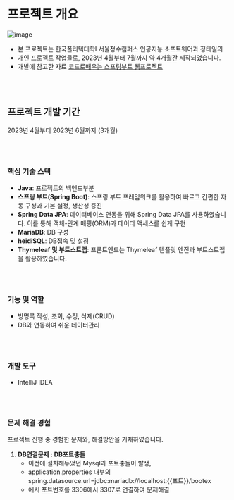 # 프로젝트 개요
![image](https://github.com/taeiljung/guestbook/assets/101981637/f351bb43-4686-4b15-8186-2df4f5a8dd0e)


* 본 프로젝트는 한국폴리텍대학I 서울정수캠퍼스 인공지능 소프트웨어과 정태일의
* 개인 프로젝트 작업물로, 2023년 4월부터 7월까지 약 4개월간 제작되었습니다.
* 개발에 참고한 자료 [코드로배우는 스프링부트 웹프로젝트](https://www.yes24.com/Product/Goods/96051853)


</br>
</br>

## 프로젝트 개발 기간
2023년 4월부터 2023년 6월까지 (3개월)

</br>
</br>

### 핵심 기술 스택
- **Java**: 프로젝트의 백엔드부분
- **스프링 부트(Spring Boot)**: 스프링 부트 프레임워크를 활용하여 빠르고 간편한 자동 구성과 기본 설정, 생산성 증진
- **Spring Data JPA**: 데이터베이스 연동을 위해 Spring Data JPA를 사용하였습니다. 이를 통해 객체-관계 매핑(ORM)과 데이터 액세스를 쉽게 구현
- **MariaDB**: DB 구성
- **heidiSQL**: DB접속 및 설정
- **Thymeleaf 및 부트스트랩**: 프론트엔드는 Thymeleaf 템플릿 엔진과 부트스트랩을 활용하였습니다.

</br>
</br>

### 기능 및 역할
- 방명록 작성, 조회, 수정, 삭제(CRUD)
- DB와 연동하여 쉬운 데이터관리

</br>
</br>

### 개발 도구
- IntelliJ IDEA

</br>
</br>

### 문제 해결 경험

프로젝트 진행 중 경험한 문제와, 해결방안을 기재하였습니다.

1. **DB연결문제 : DB포트충돌**
   - 이전에 설치해두었던 Mysql과 포트충돌이 발생, 
   - application.properties 내부의 spring.datasource.url=jdbc:mariadb://localhost:{{포트}}/bootex
   - 에서 포트번호를 3306에서 3307로 연결하여 문제해결
  

